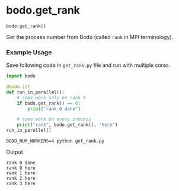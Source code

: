 # bodo.get_rank 

`bodo.get_rank()`

Get the process number from Bodo (called `rank` in MPI terminology).

### Example Usage

    
Save following code in `get_rank.py` file and run with multiple cores.

```py
import bodo

@bodo.jit
def run_in_parallel():
    # some work only on rank 0
    if bodo.get_rank() == 0:
        print("rank 0 done")

    # some work on every process
    print("rank", bodo.get_rank(), "here")
run_in_parallel()
```

```console 
BODO_NUM_WORKERS=4 python get_rank.py
```

Output

```console
rank 0 done
rank 0 here
rank 1 here
rank 2 here
rank 3 here
```

